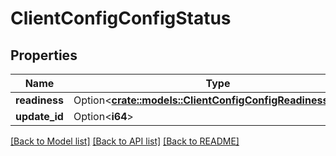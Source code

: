# ClientConfigConfigStatus

## Properties

Name | Type | Description | Notes
------------ | ------------- | ------------- | -------------
**readiness** | Option<[**crate::models::ClientConfigConfigReadinessEnum**](ClientConfigConfigReadinessEnum.md)> |  | [optional]
**update_id** | Option<**i64**> |  | [optional]

[[Back to Model list]](../README.md#documentation-for-models) [[Back to API list]](../README.md#documentation-for-api-endpoints) [[Back to README]](../README.md)


